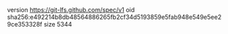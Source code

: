 version https://git-lfs.github.com/spec/v1
oid sha256:e492214b8db48564886265fb2cf34d5193859e5fab948e549e5ee29ce353328f
size 5344
